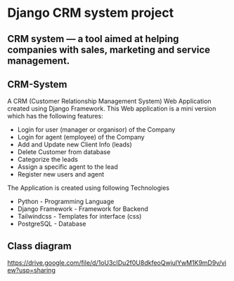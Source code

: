 <p align="center">
  <p align="center">
  </p>

</p>

# Django CRM system project
CRM system — a tool aimed at helping companies with sales, marketing and service management.
---
## CRM-System
A CRM (Customer Relationship Management System) Web Application created using Django Framework. This Web application is a mini version which has the following features:
- Login for user (manager or organisor) of the Company
- Login for agent (employee) of the Company
- Add and Update new Client Info (leads)
- Delete Customer from database
- Categorize the leads
- Assign a specific agent to the lead
- Register new users and agent

The Application is created using following Technologies 
- Python - Programming Language
- Django Framework - Framework for Backend 
- Tailwindcss - Templates for interface (css)
- PostgreSQL - Database

## Class diagram
https://drive.google.com/file/d/1oU3cIDu2f0U8dkfeoQwjulYwM1K9mD9v/view?usp=sharing

